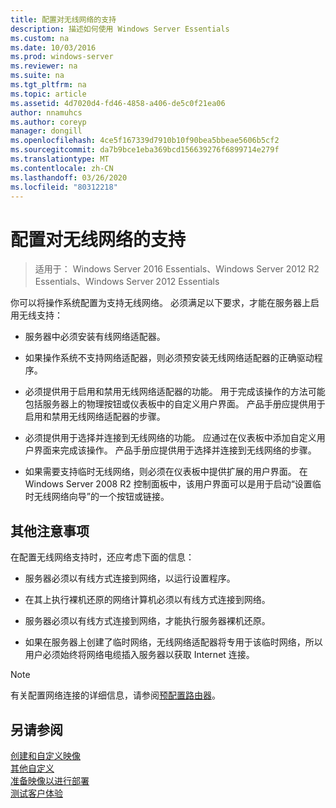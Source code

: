 ```yaml
---
title: 配置对无线网络的支持
description: 描述如何使用 Windows Server Essentials
ms.custom: na
ms.date: 10/03/2016
ms.prod: windows-server
ms.reviewer: na
ms.suite: na
ms.tgt_pltfrm: na
ms.topic: article
ms.assetid: 4d7020d4-fd46-4858-a406-de5c0f21ea06
author: nnamuhcs
ms.author: coreyp
manager: dongill
ms.openlocfilehash: 4ce5f167339d7910b10f90bea5bbeae5606b5cf2
ms.sourcegitcommit: da7b9bce1eba369bcd156639276f6899714e279f
ms.translationtype: MT
ms.contentlocale: zh-CN
ms.lasthandoff: 03/26/2020
ms.locfileid: "80312218"
---
```

# <a name="configure-support-for-a-wireless-network"></a>配置对无线网络的支持

>适用于： Windows Server 2016 Essentials、Windows Server 2012 R2 Essentials、Windows Server 2012 Essentials

你可以将操作系统配置为支持无线网络。 必须满足以下要求，才能在服务器上启用无线支持：  
  
-   服务器中必须安装有线网络适配器。  
  
-   如果操作系统不支持网络适配器，则必须预安装无线网络适配器的正确驱动程序。  
  
-   必须提供用于启用和禁用无线网络适配器的功能。 用于完成该操作的方法可能包括服务器上的物理按钮或仪表板中的自定义用户界面。 产品手册应提供用于启用和禁用无线网络适配器的步骤。  
  
-   必须提供用于选择并连接到无线网络的功能。 应通过在仪表板中添加自定义用户界面来完成该操作。 产品手册应提供用于选择并连接到无线网络的步骤。  
  
-   如果需要支持临时无线网络，则必须在仪表板中提供扩展的用户界面。 在 Windows Server 2008 R2 控制面板中，该用户界面可以是用于启动“设置临时无线网络向导”的一个按钮或链接。  
  
## <a name="additional-considerations"></a>其他注意事项  
 在配置无线网络支持时，还应考虑下面的信息：  
  
-   服务器必须以有线方式连接到网络，以运行设置程序。  
  
-   在其上执行裸机还原的网络计算机必须以有线方式连接到网络。  
  
-   服务器必须以有线方式连接到网络，才能执行服务器裸机还原。  
  
-   如果在服务器上创建了临时网络，无线网络适配器将专用于该临时网络，所以用户必须始终将网络电缆插入服务器以获取 Internet 连接。  
  
> [!NOTE]
>  有关配置网络连接的详细信息，请参阅[预配置路由器](Preconfiguring-a-Router.md)。  
  
## <a name="see-also"></a>另请参阅  
 [创建和自定义映像](Creating-and-Customizing-the-Image.md)   
 [其他自定义](Additional-Customizations.md)   
 [准备映像以进行部署](Preparing-the-Image-for-Deployment.md)   
 [测试客户体验](Testing-the-Customer-Experience.md)